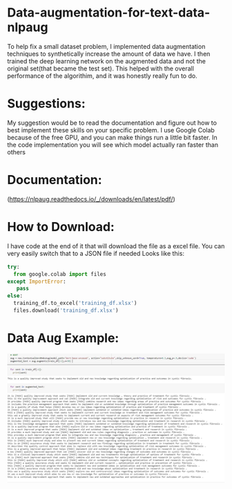 # Data-augmentation-for-text-data-nlpaug
To help fix a small dataset problem, I implemented data augmentation techniques to synthetically increase the amount of data we have. I then trained the deep learning network on the augmented data and not the original set(that became the test set). This helped with the overall performance of the algorithim, and it was honestly really fun to do. 

# Suggestions: 
My suggestion would be to read the documentation and figure out how to best implement these skills on your specific problem. I use Google Colab because of the free GPU, and you can make things run a little bit faster. In the code implementation you will see which model actually ran faster than others  

# **Documentation**:
(https://nlpaug.readthedocs.io/_/downloads/en/latest/pdf/)

# **How to Download**:
I have code at the end of it that will download the file as a excel file. You can very easily switch that to a JSON file if needed
Looks like this:
```python
try:
  from google.colab import files
except ImportError:
   pass
else:
  training_df.to_excel('training_df.xlsx') 
  files.download('training_df.xlsx')
```

# **Data Aug Example**:
![Alt text](Dataaugexample.jpg?raw=true "Title")
